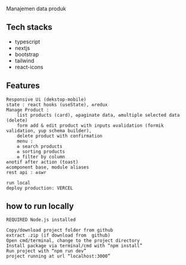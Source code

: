 Manajemen data produk

## Tech stacks

- typescript
- nextjs
- bootstrap
- tailwind
- react-icons

## Features

    Responsive Ui (dekstop-mobile)
    state : react hooks (useState), ♻️redux
    Manage Product :
        list products (card), ♻️paginate data, ♻️multiple selected data (delete)
        form add & edit product with inputs ♻️validation (formik validation, yup schema builder),
        delete product with confirmation
        menu :
        ♻️ search products
        ♻️ sorting products
        ♻️ filter by column
    ♻️notif after action (toast)
    ♻️component base, module aliases
    rest api : ♻️swr

    run local
    deploy production: VERCEL

## how to run locally

    REQUIRED Node.js installed

    Copy/download project folder from github
    extract .zip (if download from  github)
    Open cmd/terminal, change to the project directory
    Install package via terminal/cmd with “npm install”
    Run project with “npm run dev”
    project running at url “localhost:3000”
